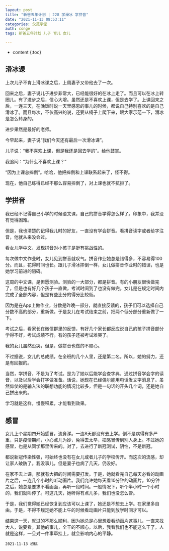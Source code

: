 ```yaml
---
layout: post
title: "新爸五年计划 | 228 学滑冰 学拼音"
date: "2021-11-13 08:53:11"
categories: 父范学堂
auth: conge
tags: 新爸五年计划 儿子 育儿 女儿

---
```

* content
{:toc}


## 滑冰课

上次儿子不肯上滑冰课之后，上周妻子又带他去了一次。

回来之后，妻子说儿子进步非常大，已经能很好的在冰上走了。而且可以在冰上转圈儿。有了进步之后，信心大增。虽然还是不喜欢上课，但是去学了。上课回来之后，一连三天，在晚饭时说一天里感恩的事儿的时候，都说自己特别喜欢的是自己滑冰了。而且每次，不仅高兴的说，还要从椅子上爬下来，跟大家示范一下，滑冰是怎么转身的。

进步果然是最好的老师。




今早起来，妻子说“我们今天还有最后一次滑冰课”。

儿子说：“我不喜欢上课，但是我还是回去学的”。给他鼓掌。

我追问：“为什么不喜欢上课？”

“因为上课总摔倒”。哈哈，他把摔倒和上课联系起来了，怪不得。

现在，他自己练得已经不那么容易摔倒了，对上课也就不抗拒了。


## 学拼音

我已经不记得自己小学的时候语文课，自己的拼音学得怎么样了。印象中，我并没有觉得困难。

但是，我也清楚的记得我儿时的好友，一直没有学会拼音。看拼音读字或者给字注音，他就从来没会过。

看女儿学中文，发现拼音对小孩子是挺有挑战性的。

每次做中文作业时，女儿见到拼音就叹气。拼音作业她总是错得多，不容易得100分。而且，花得时间也长。跟儿子滑冰摔倒一样，女儿做拼音作业时的错误，也是她学习前进的阻碍。

这周的中文课，是但愿测验。测验的一大部分，都是拼音。有的小朋友很快做完了，但是也有好几个孩子一直做，考试时间到了也没有做完。女儿是在规定时间内完成了全部内容，但是有些比分的得分比较低。

因为是在App上做作业，分数是昨晚一部分，就直接反馈的，孩子们可以选择自己分数不高的部分，重新做。于是女儿在考试结束之前，把两个低分部分重新做了一下。

考试之后，看家长在微信群里的反馈，有好几个家长都反应说自己的孩子拼音部分学得不好，考试成绩不行。有的孩子还被考试难哭了。

我的女儿虽然没哭，但是，做拼音也做的不顺心。

不过据说，女儿的总成绩，在全班的几个人里，还是第二名。所以，她的努力，还是有回报的。

当然，学拼音，不是为了考试。是为了她以后能学会查字典，通过拼音学会字的读音，以及以后学会打字做准备。话说，她现在已经偶尔能用电话发文字消息了。虽然仰仗的是输入法的联想功能的情况比较多，但是一句话的开头几个词，还是她自己拼出来的。

学习就是这样，慢慢积累，才能看到效果。


## 感冒

女儿上个星期四开始感冒，流鼻涕。一连8天都没有去上学。倒不是病得有多严重，只是疫情期间，小心点儿为妙，免得去太早，把感冒传到别人身上。不过她的感冒，也是从同学那里传来的。对了，去进行了新冠测试，阴性，不是新冠。

都说新冠传染性强，可始终也没有在女儿或者儿子的学校传开。而这次的流感，却让家人破防了。我没事儿，但是妻子也病了几天，仍没好。

在家不去上课，那就有大把的时间需要打发。于是，她就看完自己每天必看的动画片之后，一连几个小时的听动画片。我们允许她每天看10分钟的动画片。10分钟之后，她总是要求不看画面，再听一段时间。一般情况下，听个半小时一个小时的，我们就叫停了。可这几天，她听得有点儿多，我们也没怎么管。

于是，我们觉得她已经恢复到应该可以上课了，她还是不想去上学。在家里多自由。于是，不得不规定她不能上午的时候看动画片只能到放学时间才可以。

结果这一天，就过的不那么顺利，因为她总是心里想着看动画片这事儿，一直来找大人，说要看。其他的事儿，全干的不顺心。以后，我看我们也不能这么干了。人就是这样，一旦对一件事牵挂上，就会影响内心的平静。

```
2021-11-13 初稿
```
